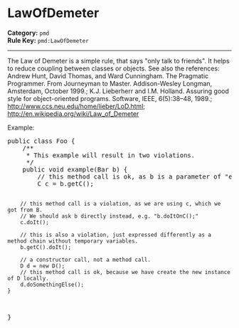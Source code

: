 # LawOfDemeter
**Category:** `pmd`<br/>
**Rule Key:** `pmd:LawOfDemeter`<br/>


-----

The Law of Demeter is a simple rule, that says "only talk to friends". It helps to reduce coupling between classes or objects.
See also the references:
Andrew Hunt, David Thomas, and Ward Cunningham. The Pragmatic Programmer. From Journeyman to Master. Addison-Wesley Longman, Amsterdam, October 1999.;
K.J. Lieberherr and I.M. Holland. Assuring good style for object-oriented programs. Software, IEEE, 6(5):38–48, 1989.;
http://www.ccs.neu.edu/home/lieber/LoD.html;
http://en.wikipedia.org/wiki/Law_of_Demeter
<p>Example:</p>
<pre>
public class Foo {
    /**
     * This example will result in two violations.
     */
    public void example(Bar b) {
        // this method call is ok, as b is a parameter of "example"
        C c = b.getC();
        
        // this method call is a violation, as we are using c, which we got from B.
        // We should ask b directly instead, e.g. "b.doItOnC();"
        c.doIt();
        
        // this is also a violation, just expressed differently as a method chain without temporary variables.
        b.getC().doIt();
        
        // a constructor call, not a method call.
        D d = new D();
        // this method call is ok, because we have create the new instance of D locally.
        d.doSomethingElse(); 
    }
}
</pre>
